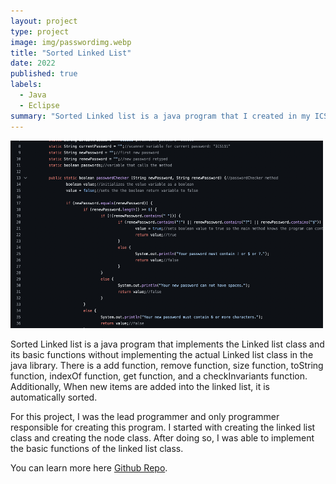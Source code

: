 ```yaml
---
layout: project
type: project
image: img/passwordimg.webp
title: "Sorted Linked List"
date: 2022
published: true
labels:
  - Java
  - Eclipse
summary: "Sorted Linked list is a java program that I created in my ICS 211 class."
---
```

<img class="img-fluid" src="../img/passwordreset.png" width=500px height=300px>

Sorted Linked list is a java program that implements the Linked list class and its basic functions without implementing the actual Linked list class in the java library. There is a add function, remove function, size function, toString function, indexOf function, get function, and a checkInvariants function. Additionally, When new items are added into the linked list, it is automatically sorted. 

For this project, I was the lead programmer and only programmer responsible for creating this program. I started with creating the linked list class and creating the node class. After doing so, I was able to implement the basic functions of the linked list class.

You can learn more here [Github Repo](https://github.com/BYKuwabara/Projects/blob/main/SortedLinkedList.java).
